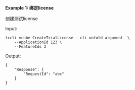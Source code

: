 **Example 1: 绑定license**

创建测试license

Input: 

```
tccli vcube CreateTrialLicense --cli-unfold-argument  \
    --ApplicationId 123 \
    --FeatureIds 3
```

Output: 
```
{
    "Response": {
        "RequestId": "abc"
    }
}
```

